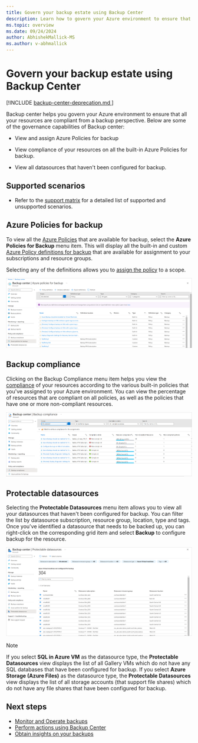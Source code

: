 ```yaml
---
title: Govern your backup estate using Backup Center
description: Learn how to govern your Azure environment to ensure that all your resources are compliant from a backup perspective with Backup Center.
ms.topic: overview
ms.date: 09/24/2024
author: AbhishekMallick-MS
ms.author: v-abhmallick
---
```


# Govern your backup estate using Backup Center

[!INCLUDE [backup-center-deprecation.md ](../../includes/backup-center-deprecation.md )]

Backup center helps you govern your Azure environment to ensure that all your resources are compliant from a backup perspective. Below are some of the governance capabilities of Backup center:

* View and assign Azure Policies for backup

* View compliance of your resources on all the built-in Azure Policies for backup.

* View all datasources that haven't been configured for backup.

## Supported scenarios

* Refer to the [support matrix](backup-center-support-matrix.md) for a detailed list of supported and unsupported scenarios.

## Azure Policies for backup

To view all the [Azure Policies](../governance/policy/overview.md) that are available for backup, select the **Azure Policies for Backup** menu item. This will display all the built-in and custom [Azure Policy definitions for backup](policy-reference.md) that are available for assignment to your subscriptions and resource groups.

Selecting any of the definitions allows you to [assign the policy](../governance/policy/tutorials/create-and-manage.md#assign-a-policy) to a scope.

![Select Azure Policy definitions](./media/backup-center-govern-environment/azure-policy-definitions.png)

## Backup compliance

Clicking on the Backup Compliance menu item helps you view the [compliance](../governance/policy/how-to/get-compliance-data.md) of your resources according to the various built-in policies that you've assigned to your Azure environment. You can view the percentage of resources that are compliant on all policies, as well as the policies that have one or more non-compliant resources.

![View Backup Compliance](./media/backup-center-govern-environment/azure-policy-compliance.png)

## Protectable datasources

Selecting the **Protectable Datasources** menu item allows you to view all your datasources that haven't been configured for backup. You can filter the list by datasource subscription, resource group, location, type and tags. Once you've identified a datasource that needs to be backed up, you can right-click on the corresponding grid item and select **Backup** to configure backup for the resource.

![Protectable datasources menu](./media/backup-center-govern-environment/protectable-datasources.png)

> [!NOTE]
> If you select **SQL in Azure VM** as the datasource type, the **Protectable Datasources** view displays the list of all Gallery VMs which do not have any SQL databases that have been configured for backup.
> If you select **Azure Storage (Azure Files)** as the datasource type, the **Protectable Datasources** view displays the list of all storage accounts (that support file shares) which do not have any file shares that have been configured for backup.


## Next steps

* [Monitor and Operate backups](backup-center-monitor-operate.md)
* [Perform actions using Backup Center](backup-center-actions.md)
* [Obtain insights on your backups](backup-center-obtain-insights.md)